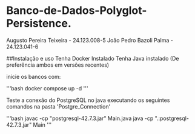 # Banco-de-Dados-Polyglot-Persistence.

Augusto Pereira Teixeira - 24.123.008-5
João Pedro Bazoli Palma - 24.123.041-6

##Instalação e uso
Tenha Docker Instalado
Tenha Java instalado
(De preferência ambos em versões recentes)

inicie os bancos com:

'''bash
docker compose up -d
'''

Teste a conexão do PostgreSQL no java executando os seguintes comandos na pasta 'Postgre_Connection'

'''bash
javac -cp "postgresql-42.7.3.jar" Main.java
java -cp ".:postgresql-42.7.3.jar" Main
'''
